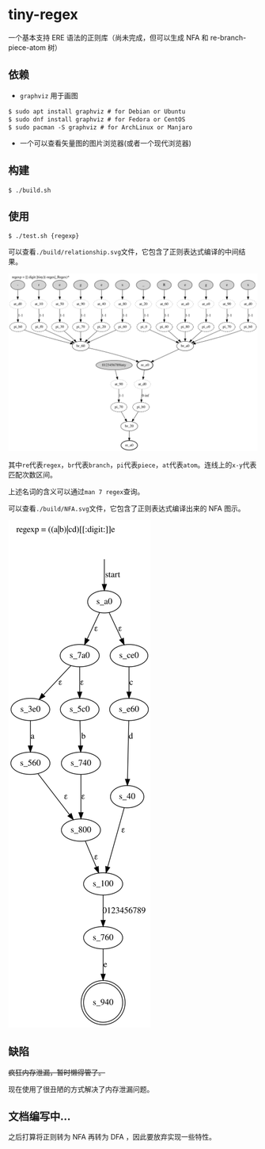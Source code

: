 # tiny-regex

一个基本支持 ERE 语法的正则库（尚未完成，但可以生成 NFA 和 re-branch-piece-atom 树）

## 依赖

- `graphviz` 用于画图

```console
$ sudo apt install graphviz # for Debian or Ubuntu
$ sudo dnf install graphviz # for Fedora or CentOS
$ sudo pacman -S graphviz # for ArchLinux or Manjaro
```

- 一个可以查看矢量图的图片浏览器(或者一个现代浏览器)

## 构建

```console
$ ./build.sh
```

## 使用

```console
$ ./test.sh {regexp}
```

可以查看`./build/relationship.svg`文件，它包含了正则表达式编译的中间结果。

![regex-example](./images/relationship.svg)

其中`re`代表`regex`，`br`代表`branch`，`pi`代表`piece`，`at`代表`atom`。连线上的`x-y`代表匹配次数区间。

上述名词的含义可以通过`man 7 regex`查询。

可以查看`./build/NFA.svg`文件，它包含了正则表达式编译出来的 NFA 图示。

![regex-example](./images/NFA.svg)

## 缺陷

~~疯狂内存泄漏，暂时懒得管了。~~

现在使用了很丑陋的方式解决了内存泄漏问题。

## 文档编写中...

之后打算将正则转为 NFA 再转为 DFA ，因此要放弃实现一些特性。
